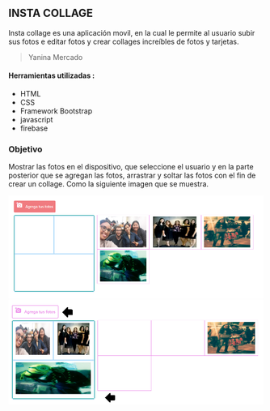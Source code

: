 ## INSTA COLLAGE

Insta collage es una aplicación movil,
en la cual le permite al usuario subir sus fotos e editar fotos y crear collages increíbles de fotos y tarjetas.



> Yanina Mercado

#### Herramientas utilizadas :

- HTML
- CSS
- Framework Bootstrap
- javascript    
- firebase

### Objetivo

Mostrar las fotos en el dispositivo, que seleccione el usuario y en la parte posterior que se agregan las fotos, arrastrar y soltar las fotos con el fin de crear un collage.
Como la siguiente imagen que se muestra.

![mobile demo](assets/img/collage.PNG) 
![mobile demo](assets/img/collage1.PNG) 







